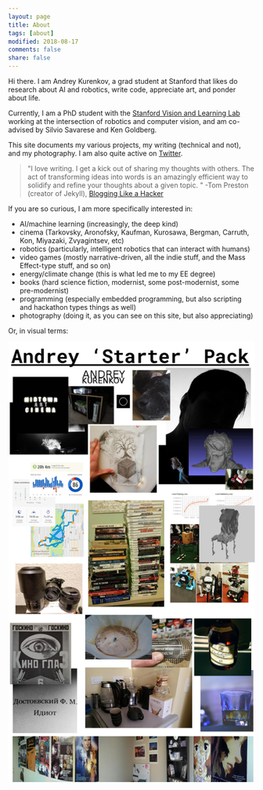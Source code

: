 ```yaml
---
layout: page
title: About
tags: [about]
modified: 2018-08-17
comments: false
share: false
---
```


Hi there. I am Andrey Kurenkov, a grad student at Stanford that likes do research about AI and robotics, write code, appreciate art, and ponder about life. 

Currently, I am a PhD student with the [Stanford Vision and Learning Lab](http://svl.stanford.edu/home) working at the intersection of robotics and computer vision, and am co-advised by Silvio Savarese and Ken Goldberg. 

This site documents my various projects, my writing (technical and not), and my photography. I am also quite active on [Twitter](https://twitter.com/andrey_kurenkov).

> "I love writing. I get a kick out of sharing my thoughts with others. The act of transforming ideas into words is an amazingly efficient way to solidify and refine your thoughts about a given topic. " -Tom Preston (creator of Jekyll), [Blogging Like a Hacker](http://tom.preston-werner.com/2008/11/17/blogging-like-a-hacker.html)

If you are so curious, I am more specifically interested in: 

* AI/machine learning (increasingly, the  deep kind)
* cinema (Tarkovsky, Aronofsky, Kaufman, Kurosawa, Bergman, Carruth, Kon, Miyazaki, Zvyagintsev, etc)
* robotics (particularly, intelligent robotics that can interact with humans)
* video games (mostly narrative-driven, all the indie stuff, and the Mass Effect-type stuff, and so on)
* energy/climate change (this is what led me to my EE degree)
* books (hard science fiction, modernist, some post-modernist, some pre-modernist)
* programming (especially embedded programming, but also scripting and hackathon types things as well)
* photography (doing it, as you can see on this site, but also appreciating)

Or, in visual terms:

![about](images/starter-pack.jpg)




